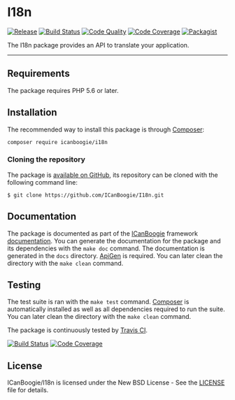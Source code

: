 # I18n

[![Release](https://img.shields.io/packagist/v/icanboogie/i18n.svg)](https://packagist.org/packages/icanboogie/i18n)
[![Build Status](https://img.shields.io/travis/ICanBoogie/i18n/master.svg)](http://travis-ci.org/ICanBoogie/i18n)
[![Code Quality](https://img.shields.io/scrutinizer/g/ICanBoogie/i18n/master.svg)](https://scrutinizer-ci.com/g/ICanBoogie/i18n)
[![Code Coverage](https://img.shields.io/coveralls/ICanBoogie/i18n/master.svg)](https://coveralls.io/r/ICanBoogie/i18n)
[![Packagist](https://img.shields.io/packagist/dt/icanboogie/i18n.svg)](https://packagist.org/packages/icanboogie/i18n)

The I18n package provides an API to translate your application.





----------





## Requirements

The package requires PHP 5.6 or later.





## Installation

The recommended way to install this package is through [Composer](http://getcomposer.org/):

```
composer require icanboogie/i18n
```





### Cloning the repository

The package is [available on GitHub](https://github.com/ICanBoogie/I18n), its repository can be
cloned with the following command line:

	$ git clone https://github.com/ICanBoogie/I18n.git





## Documentation

The package is documented as part of the [ICanBoogie](https://icanboogie.org/) framework
[documentation](https://icanboogie.org/docs/). You can generate the documentation for the package
and its dependencies with the `make doc` command. The documentation is generated in the `docs`
directory. [ApiGen](http://apigen.org/) is required. You can later clean the directory with
the `make clean` command.





## Testing

The test suite is ran with the `make test` command. [Composer](http://getcomposer.org/) is
automatically installed as well as all dependencies required to run the suite. You can later
clean the directory with the `make clean` command.

The package is continuously tested by [Travis CI](http://about.travis-ci.org/).

[![Build Status](https://img.shields.io/travis/ICanBoogie/i18n/master.svg)](http://travis-ci.org/ICanBoogie/i18n)
[![Code Coverage](https://img.shields.io/coveralls/ICanBoogie/i18n/master.svg)](https://coveralls.io/r/ICanBoogie/i18n)





## License

ICanBoogie/I18n is licensed under the New BSD License - See the [LICENSE](LICENSE) file for details.
